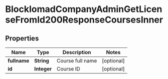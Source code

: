 

# BlockIomadCompanyAdminGetLicenseFromId200ResponseCoursesInner


## Properties

| Name | Type | Description | Notes |
|------------ | ------------- | ------------- | -------------|
|**fullname** | **String** | Course full name |  [optional] |
|**id** | **Integer** | Course ID |  [optional] |



